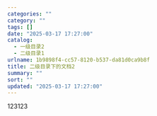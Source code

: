 ```yaml
---
categories: ""
category: ""
tags: []
date: "2025-03-17 17:27:00"
catalog:
  - 一级目录2
  - 二级目录1
urlname: 1b9898f4-cc57-8120-b537-da81d0ca9b8f
title: 二级目录下的文档2
summary: ""
sort: ""
updated: "2025-03-17 17:27:00"
---
```


123123
